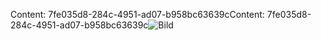 <span data-ttu-id="191ae-101">Content: 7fe035d8-284c-4951-ad07-b958bc63639c</span><span class="sxs-lookup"><span data-stu-id="191ae-101">Content: 7fe035d8-284c-4951-ad07-b958bc63639c</span></span>![Bild](003ee3e5-87e0-40db-8548-5c0092bb2776.png)
